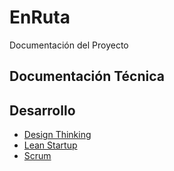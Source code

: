 # EnRuta

Documentación del Proyecto

## Documentación Técnica

## Desarrollo
- [Design Thinking](./Documentacion-Desarrollo/DesignThinking.md)
- [Lean Startup](./Documentacion-Desarrollo/LeanStartup.md)
- [Scrum](./Documentacion-Desarrollo/Scrum.md)
